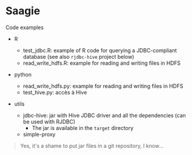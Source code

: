 # Saagie

Code examples

* R
  * test_jdbc.R: example of R code for querying a JDBC-compliant database (see also `rjdbc-hive` project below)
  * read_write_hdfs.R: example for reading and writing files in HDFS

* python
  * read_write_hdfs.py: example for reading and writing files in HDFS
  * test_hive.py: accès à Hive

* utils
  * jdbc-hive: jar with Hive JDBC driver and all the dependencies (can be used with RJDBC)
    * The jar is available in the `target` directory
  * simple-proxy      

> Yes, it's a shame to put jar files in a git repository, I know...
